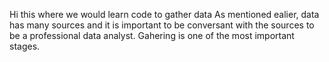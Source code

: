 Hi this where we would learn code to gather data
As mentioned ealier, data has many sources and it is important to be conversant with the sources to be a professional data analyst. Gahering is one of the most important stages.
